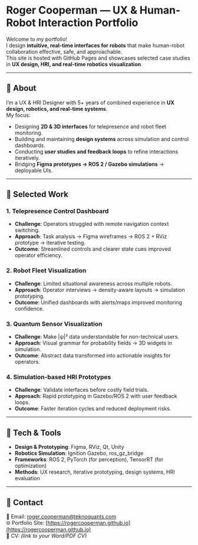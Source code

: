  # Roger Cooperman — UX & Human-Robot Interaction Portfolio

Welcome to my portfolio!  
I design **intuitive, real-time interfaces for robots** that make human-robot collaboration effective, safe, and approachable.  
This site is hosted with GitHub Pages and showcases selected case studies in **UX design, HRI, and real-time robotics visualization**.

---

## 🔹 About
I’m a UX & HRI Designer with 5+ years of combined experience in **UX design, robotics, and real-time systems**.  
My focus:  
- Designing **2D & 3D interfaces** for telepresence and robot fleet monitoring.  
- Building and maintaining **design systems** across simulation and control dashboards.  
- Conducting **user studies and feedback loops** to refine interactions iteratively.  
- Bridging **Figma prototypes → ROS 2 / Gazebo simulations** → deployable UIs.  

---

## 🔹 Selected Work
### 1. Telepresence Control Dashboard
- **Challenge**: Operators struggled with remote navigation context switching.  
- **Approach**: Task analysis → Figma wireframes → ROS 2 + RViz prototype → iterative testing.  
- **Outcome**: Streamlined controls and clearer state cues improved operator efficiency.  

### 2. Robot Fleet Visualization
- **Challenge**: Limited situational awareness across multiple robots.  
- **Approach**: Operator interviews → density-aware layouts → simulation prototyping.  
- **Outcome**: Unified dashboards with alerts/maps improved monitoring confidence.  

### 3. Quantum Sensor Visualization
- **Challenge**: Make |ψ|² data understandable for non-technical users.  
- **Approach**: Visual grammar for probability fields → 3D widgets in simulation.  
- **Outcome**: Abstract data transformed into actionable insights for operators.  

### 4. Simulation-based HRI Prototypes
- **Challenge**: Validate interfaces before costly field trials.  
- **Approach**: Rapid prototyping in Gazebo/ROS 2 with user feedback loops.  
- **Outcome**: Faster iteration cycles and reduced deployment risks.  

---

## 🔹 Tech & Tools
- **Design & Prototyping**: Figma, RViz, Qt, Unity  
- **Robotics Simulation**: Ignition Gazebo, ros_gz_bridge  
- **Frameworks**: ROS 2, PyTorch (for perception), TensorRT (for optimization)  
- **Methods**: UX research, iterative prototyping, design systems, HRI evaluation  

---

## 🔹 Contact
📧 Email: [roger.cooperman@teknoquants.com](mailto:roger.cooperman@teknoquants.com)  
🌐 Portfolio Site: [https://rogercooperman.github.io](https://rogercooperman.github.io)  
💼 CV: *(link to your Word/PDF CV)*  
